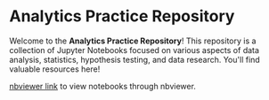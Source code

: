 # Analytics Practice Repository
Welcome to the **Analytics Practice Repository**! This repository is a collection of Jupyter Notebooks focused on various aspects of data analysis, statistics, hypothesis testing, and data research. You'll find valuable resources here!

[nbviewer link](https://nbviewer.org/github/iamgeorgp/Analytics_practice/tree/main/) to view notebooks through nbviewer. 
